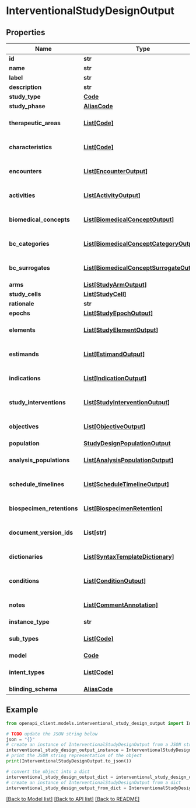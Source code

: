 # InterventionalStudyDesignOutput


## Properties

Name | Type | Description | Notes
------------ | ------------- | ------------- | -------------
**id** | **str** |  | 
**name** | **str** |  | 
**label** | **str** |  | [optional] 
**description** | **str** |  | [optional] 
**study_type** | [**Code**](Code.md) |  | [optional] 
**study_phase** | [**AliasCode**](AliasCode.md) |  | [optional] 
**therapeutic_areas** | [**List[Code]**](Code.md) |  | [optional] [default to []]
**characteristics** | [**List[Code]**](Code.md) |  | [optional] [default to []]
**encounters** | [**List[EncounterOutput]**](EncounterOutput.md) |  | [optional] [default to []]
**activities** | [**List[ActivityOutput]**](ActivityOutput.md) |  | [optional] [default to []]
**biomedical_concepts** | [**List[BiomedicalConceptOutput]**](BiomedicalConceptOutput.md) |  | [optional] [default to []]
**bc_categories** | [**List[BiomedicalConceptCategoryOutput]**](BiomedicalConceptCategoryOutput.md) |  | [optional] [default to []]
**bc_surrogates** | [**List[BiomedicalConceptSurrogateOutput]**](BiomedicalConceptSurrogateOutput.md) |  | [optional] [default to []]
**arms** | [**List[StudyArmOutput]**](StudyArmOutput.md) |  | 
**study_cells** | [**List[StudyCell]**](StudyCell.md) |  | 
**rationale** | **str** |  | 
**epochs** | [**List[StudyEpochOutput]**](StudyEpochOutput.md) |  | 
**elements** | [**List[StudyElementOutput]**](StudyElementOutput.md) |  | [optional] [default to []]
**estimands** | [**List[EstimandOutput]**](EstimandOutput.md) |  | [optional] [default to []]
**indications** | [**List[IndicationOutput]**](IndicationOutput.md) |  | [optional] [default to []]
**study_interventions** | [**List[StudyInterventionOutput]**](StudyInterventionOutput.md) |  | [optional] [default to []]
**objectives** | [**List[ObjectiveOutput]**](ObjectiveOutput.md) |  | [optional] [default to []]
**population** | [**StudyDesignPopulationOutput**](StudyDesignPopulationOutput.md) |  | [optional] 
**analysis_populations** | [**List[AnalysisPopulationOutput]**](AnalysisPopulationOutput.md) |  | [optional] [default to []]
**schedule_timelines** | [**List[ScheduleTimelineOutput]**](ScheduleTimelineOutput.md) |  | [optional] [default to []]
**biospecimen_retentions** | [**List[BiospecimenRetention]**](BiospecimenRetention.md) |  | [optional] [default to []]
**document_version_ids** | **List[str]** |  | [optional] [default to []]
**dictionaries** | [**List[SyntaxTemplateDictionary]**](SyntaxTemplateDictionary.md) |  | [optional] [default to []]
**conditions** | [**List[ConditionOutput]**](ConditionOutput.md) |  | [optional] [default to []]
**notes** | [**List[CommentAnnotation]**](CommentAnnotation.md) |  | [optional] [default to []]
**instance_type** | **str** |  | 
**sub_types** | [**List[Code]**](Code.md) |  | [optional] [default to []]
**model** | [**Code**](Code.md) |  | 
**intent_types** | [**List[Code]**](Code.md) |  | [optional] [default to []]
**blinding_schema** | [**AliasCode**](AliasCode.md) |  | [optional] 

## Example

```python
from openapi_client.models.interventional_study_design_output import InterventionalStudyDesignOutput

# TODO update the JSON string below
json = "{}"
# create an instance of InterventionalStudyDesignOutput from a JSON string
interventional_study_design_output_instance = InterventionalStudyDesignOutput.from_json(json)
# print the JSON string representation of the object
print(InterventionalStudyDesignOutput.to_json())

# convert the object into a dict
interventional_study_design_output_dict = interventional_study_design_output_instance.to_dict()
# create an instance of InterventionalStudyDesignOutput from a dict
interventional_study_design_output_from_dict = InterventionalStudyDesignOutput.from_dict(interventional_study_design_output_dict)
```
[[Back to Model list]](../README.md#documentation-for-models) [[Back to API list]](../README.md#documentation-for-api-endpoints) [[Back to README]](../README.md)


